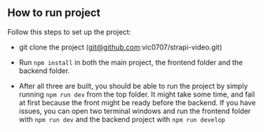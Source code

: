 ## How to run project

Follow this steps to set up the project:

- git clone the project (git@github.com:vic0707/strapi-video.git)

- Run `npm install` in both the main project, the frontend folder and the backend folder.

- After all three are built, you should be able to run the project by simply running `npm run dev` from the top folder. It might take some time, and fail at first because the front might be ready before the backend. If you have issues, you can open two terminal windows and run the frontend folder with `npm run dev` and the backend project with `npm run develop`

